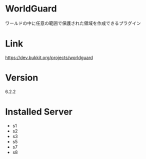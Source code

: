 # WorldGuard
ワールドの中に任意の範囲で保護された領域を作成できるプラグイン

# Link
https://dev.bukkit.org/projects/worldguard

# Version
6.2.2

# Installed Server
- s1
- s2
- s3
- s5
- s7
- s8
